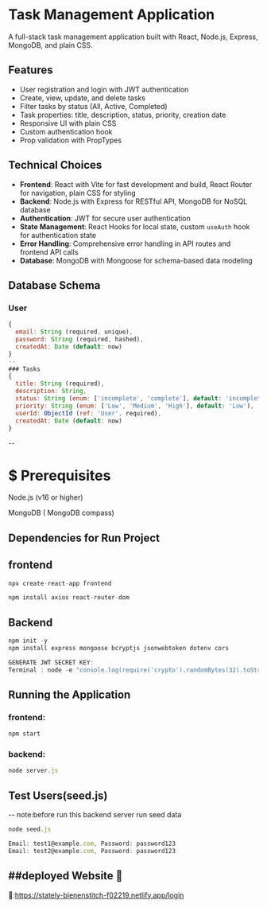 # Task Management Application

A full-stack task management application built with React, Node.js, Express, MongoDB, and plain CSS.

## Features
- User registration and login with JWT authentication
- Create, view, update, and delete tasks
- Filter tasks by status (All, Active, Completed)
- Task properties: title, description, status, priority, creation date
- Responsive UI with plain CSS
- Custom authentication hook
- Prop validation with PropTypes

## Technical Choices
- **Frontend**: React with Vite for fast development and build, React Router for navigation, plain CSS for styling
- **Backend**: Node.js with Express for RESTful API, MongoDB for NoSQL database
- **Authentication**: JWT for secure user authentication
- **State Management**: React Hooks for local state, custom `useAuth` hook for authentication state
- **Error Handling**: Comprehensive error handling in API routes and frontend API calls
- **Database**: MongoDB with Mongoose for schema-based data modeling

## Database Schema
### User
```javascript
{
  email: String (required, unique),
  password: String (required, hashed),
  createdAt: Date (default: now)
}
--
### Tasks
{
  title: String (required),
  description: String,
  status: String (enum: ['incomplete', 'complete'], default: 'incomplete'),
  priority: String (enum: ['Low', 'Medium', 'High'], default: 'Low'),
  userId: ObjectId (ref: 'User', required),
  createdAt: Date (default: now)
}
```
--
# $ Prerequisites
Node.js (v16 or higher)

MongoDB ( MongoDB compass)

## Dependencies for Run Project
## frontend
```javascript
npx create-react-app frontend

npm install axios react-router-dom
```
## Backend
```javascript
npm init -y
npm install express mongoose bcryptjs jsonwebtoken dotenv cors

GENERATE JWT SECRET KEY:
Terminal : node -e "console.log(require('crypto').randomBytes(32).toString('hex'))"
```
## Running the Application
### frontend:
```javascript
npm start
```
### backend: 
```javascript
node server.js
```
## Test Users(seed.js)
--
note:before run this backend server run seed data
```javascript
node seed.js
```

```javascript
Email: test1@example.com, Password: password123
Email: test2@example.com, Password: password123
```
##deployed Website 🔗 
--
🔗:https://stately-bienenstitch-f02219.netlify.app/login


